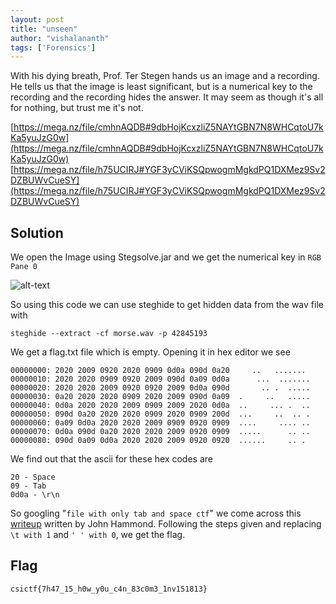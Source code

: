 ```yaml
---
layout: post
title: "unseen"
author: "vishalananth"
tags: ['Forensics']
---
```


With his dying breath, Prof. Ter Stegen hands us an image and a recording. He tells us that the image is least significant, but is a numerical key to the recording and the recording hides the answer. It may seem as though it's all for nothing, but trust me it's not.

[https://mega.nz/file/cmhnAQDB#9dbHojKcxzliZ5NAYtGBN7N8WHCqtoU7kKa5yuJzG0w](https://mega.nz/file/cmhnAQDB#9dbHojKcxzliZ5NAYtGBN7N8WHCqtoU7kKa5yuJzG0w)
[https://mega.nz/file/h75UCIRJ#YGF3yCViKSQpwogmMgkdPQ1DXMez9Sv2DZBUWvCueSY](https://mega.nz/file/h75UCIRJ#YGF3yCViKSQpwogmMgkdPQ1DXMez9Sv2DZBUWvCueSY)

## Solution

We open the Image using Stegsolve.jar and we get the numerical key in `RGB Pane 0`

![alt-text]({{site.baseurl}}/assets/unseen/key.png)

So using this code we can use steghide to get hidden data from the wav file with

```
steghide --extract -cf morse.wav -p 42845193
```

We get a flag.txt file which is empty. Opening it in hex editor we see
```
00000000: 2020 2009 0920 2020 0909 0d0a 090d 0a20     ..   ....... 
00000010: 2020 2020 0909 0920 2009 090d 0a09 0d0a      ...  .......
00000020: 2020 2020 2009 0920 0920 2009 0d0a 090d       .. .  .....
00000030: 0a20 2020 2020 0909 2020 2009 090d 0a09  .     ..   .....
00000040: 0d0a 2020 2020 2009 0909 2009 2020 0d0a  ..     ... .  ..
00000050: 090d 0a20 2020 2020 0909 2020 0909 200d  ...     ..  .. .
00000060: 0a09 0d0a 2020 2020 2009 0909 0920 0909  ....     .... ..
00000070: 0d0a 090d 0a20 2020 2020 2009 0920 0909  .....      .. ..
00000080: 090d 0a09 0d0a 2020 2020 2009 0920 0920  ......     .. . 
```

We find out that the ascii for these hex codes are
```
20 - Space
09 - Tab
0d0a - \r\n
```

So googling "`file with only tab and space ctf`" we come across this [writeup](https://medium.com/@johnhammond010/codefest-ctf-2018-writeups-f45dafebb8c2) written by John Hammond. Following the steps given and replacing `\t with 1` and `' ' with 0`, we get the flag.

## Flag
```
csictf{7h47_15_h0w_y0u_c4n_83c0m3_1nv151813}
```
